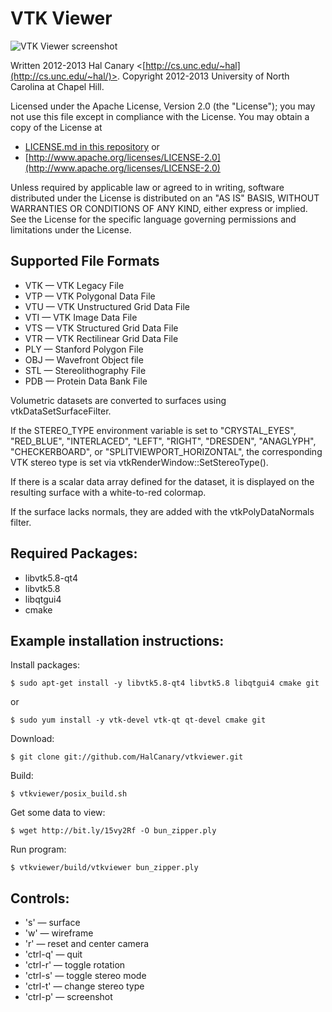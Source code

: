 VTK Viewer
==========

![VTK Viewer screenshot](http://cs.unc.edu/~hal/images/vtkviewer_bunny.png)

Written 2012-2013 Hal Canary <[http://cs.unc.edu/~hal](http://cs.unc.edu/~hal/)>. Copyright 2012-2013 University of North Carolina at Chapel Hill.

Licensed under the Apache License, Version 2.0 (the "License"); you may not use this file except in compliance with the License.  You may obtain a copy of the License at

*   [LICENSE.md in this repository](LICENSE.md) or
*   [http://www.apache.org/licenses/LICENSE-2.0](http://www.apache.org/licenses/LICENSE-2.0)

Unless required by applicable law or agreed to in writing, software distributed under the License is distributed on an "AS IS" BASIS, WITHOUT WARRANTIES OR CONDITIONS OF ANY KIND, either express or implied.  See the License for the specific language governing permissions and limitations under the License.


Supported File Formats
----------------------

*	VTK — VTK Legacy File
*	VTP — VTK Polygonal Data File
*	VTU — VTK Unstructured Grid Data File
*	VTI — VTK Image Data File
*	VTS — VTK Structured Grid Data File
*	VTR — VTK Rectilinear Grid Data File
*	PLY — Stanford Polygon File
*	OBJ — Wavefront Object file
*	STL — Stereolithography File
*	PDB — Protein Data Bank File

Volumetric datasets are converted to surfaces using vtkDataSetSurfaceFilter.

If the STEREO_TYPE environment variable is set to "CRYSTAL_EYES", "RED_BLUE", "INTERLACED", "LEFT", "RIGHT", "DRESDEN", "ANAGLYPH", "CHECKERBOARD", or "SPLITVIEWPORT_HORIZONTAL", the corresponding VTK stereo type is set via vtkRenderWindow::SetStereoType().

If there is a scalar data array defined for the dataset, it is displayed on the resulting surface with a white-to-red colormap.

If the surface lacks normals, they are added with the vtkPolyDataNormals filter.

Required Packages:
------------------

*	libvtk5.8-qt4
*	libvtk5.8
*	libqtgui4
*	cmake

Example installation instructions:
----------------------------------

Install packages:

    $ sudo apt-get install -y libvtk5.8-qt4 libvtk5.8 libqtgui4 cmake git

or

    $ sudo yum install -y vtk-devel vtk-qt qt-devel cmake git

Download:

    $ git clone git://github.com/HalCanary/vtkviewer.git

Build:

    $ vtkviewer/posix_build.sh

Get some data to view:

    $ wget http://bit.ly/15vy2Rf -O bun_zipper.ply

Run program:

    $ vtkviewer/build/vtkviewer bun_zipper.ply

Controls:
---------

*	's' — surface
*	'w' — wireframe
*	'r' — reset and center camera
*	'ctrl-q' — quit
*	'ctrl-r' — toggle rotation
*	'ctrl-s' — toggle stereo mode
*	'ctrl-t' — change stereo type
*	'ctrl-p' — screenshot
